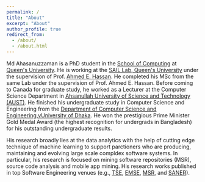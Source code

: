```yaml
---
permalink: /
title: "About"
excerpt: "About"
author_profile: true
redirect_from: 
  - /about/
  - /about.html
---
```



Md Ahasanuzzaman is a PhD student in the [School of Computing](https://www.cs.queensu.ca/) at [Queen's University](https://www.cs.queensu.ca/). He is working at the [SAIL Lab, Queen's University](https://sail.cs.queensu.ca/index.html) under the supervision of Prof. [Ahmed E. Hassan](https://scholar.google.com/citations?user=9hwXx34AAAAJ&hl=en). He completed his MSc from the same Lab under the supervision of Prof. Ahmed E. Hassan. Before coming to Canada for graduate study, he worked as a Lecturer at the Computer Science Department in [Ahsanullah University of Science and Technology (AUST)](https://www.aust.edu/). He finished his undergraduate study in Computer Science and Engineering from the [Department of Computer Science and Engineering,vUniversity of Dhaka](https://www.cse.du.ac.bd/). He won the prestigious Prime Minister Gold Medal Award (the highest recognition for undergrads in Bangladesh) for his outstanding undergraduate results.

His research broadly lies at the data analytics with the help of cutting edge technique of machine learning to support parctioners who are producing, maintaining and evolving large scale compldex software systems. In particular, his research is focused on mining software repositories (MSR), source code analysis and mobile app mining. His research works published in top Software Engineering venues (e.g., [TSE](https://www.computer.org/csdl/journal/ts), [EMSE](https://www.springer.com/journal/10664), [MSR](https://conf.researchr.org/series/msr), and [SANER](https://saner2021.shidler.hawaii.edu/)).
